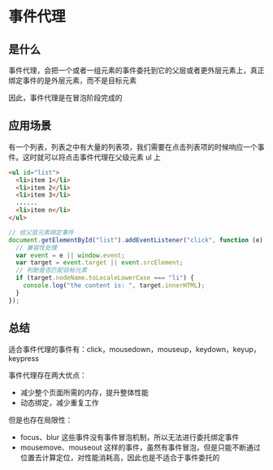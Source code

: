# 事件代理

## 是什么

事件代理，会把一个或者一组元素的事件委托到它的父层或者更外层元素上，真正绑定事件的是外层元素，而不是目标元素

因此，事件代理是在冒泡阶段完成的

## 应用场景

有一个列表，列表之中有大量的列表项，我们需要在点击列表项的时候响应一个事件。这时就可以将点击事件代理在父级元素 ul 上

```html
<ul id="list">
  <li>item 1</li>
  <li>item 2</li>
  <li>item 3</li>
  ......
  <li>item n</li>
</ul>
```

```js
// 给父层元素绑定事件
document.getElementById("list").addEventListener("click", function (e) {
  // 兼容性处理
  var event = e || window.event;
  var target = event.target || event.srcElement;
  // 判断是否匹配目标元素
  if (target.nodeName.toLocaleLowerCase === "li") {
    console.log("the content is: ", target.innerHTML);
  }
});
```

## 总结

适合事件代理的事件有：click，mousedown，mouseup，keydown，keyup，keypress

事件代理存在两大优点：

- 减少整个页面所需的内存，提升整体性能
- 动态绑定，减少重复工作

但是也存在局限性：

- focus、blur 这些事件没有事件冒泡机制，所以无法进行委托绑定事件
- mousemove、mouseout 这样的事件，虽然有事件冒泡，但是只能不断通过位置去计算定位，对性能消耗高，因此也是不适合于事件委托的
